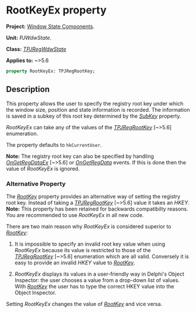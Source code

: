 # RootKeyEx property

**Project:** [Window State Components](../API.md).

**Unit:** _PJWdwState_.

**Class:** _[TPJRegWdwState](./TPJRegWdwState.md)_

**Applies to:** ~>5.6

```pascal
property RootKeyEx: TPJRegRootKey;
```

## Description

This property allows the user to specify the registry root key under which the window size, position and state information is recorded. The information is saved in a subkey of this root key determined by the _[SubKey](./TPJRegWdwState-SubKey.md)_ property.

_RootKeyEx_ can take any of the values of the _[TPJRegRootKey](./TPJRegRootKey.md)_ [~>5.6] enumeration.

The property defaults to `hkCurrentUser`.

**Note:** The registry root key can also be specified by handling _[OnGetRegDataEx](./TPJRegWdwState-OnGetRegDataEx.md)_ [~>5.6] or _[OnGetRegData](./TPJRegWdwState-OnGetRegData.md)_ events. If this is done then the value of _RootKeyEx_ is ignored.

### Alternative Property

The _[RootKey](./TPJRegWdwState-RootKey.md)_ property provides an alternative way of setting the registry root key. Instead of taking a _[TPJRegRootKey](./TPJRegRootKey.md)_ [~>5.6] value it takes an _HKEY_. **Note:** This property has been retained for backwards compatibilty reasons. You are recommended to use _RootKeyEx_ in all new code.

There are two main reason why _RootKeyEx_ is considered superior to _[RootKey](./TPJRegWdwState-RootKey.md)_:

1. It is impossible to specify an invalid root key value when using _RootKeyEx_ because its value is restricted to those of the _[TPJRegRootKey](./TPJRegRootKey.md)_ [~>5.6] enumeration which are all valid. Conversely it is easy to provide an invalid _HKEY_ value to _[RootKey](./TPJRegWdwState-RootKey.md)_.

2. _RootKeyEx_ displays its values in a user-friendly way in Delphi's Object Inspector: the user chooses a value from a drop-down list of values. With _[RootKey](./TPJRegWdwState-RootKey.md)_ the user has to type the correct HKEY value into the Object Inspector.

Setting _RootKeyEx_ changes the value of _[RootKey](./TPJRegWdwState-RootKey.md)_ and vice versa.
